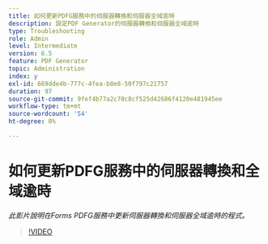 ```yaml
---
title: 如何更新PDFG服務中的伺服器轉換和伺服器全域逾時
description: 設定PDF Generator的伺服器轉換和伺服器全域逾時
type: Troubleshooting
role: Admin
level: Intermediate
version: 6.5
feature: PDF Generator
topic: Administration
index: y
exl-id: 669dde4b-777c-4fea-b0e8-50f797c21757
duration: 97
source-git-commit: 9fef4b77a2c70c8cf525d42686f4120e481945ee
workflow-type: tm+mt
source-wordcount: '54'
ht-degree: 0%

---
```


# 如何更新PDFG服務中的伺服器轉換和全域逾時

*此影片說明在Forms PDFG服務中更新伺服器轉換和伺服器全域逾時的程式。*

>[!VIDEO](https://video.tv.adobe.com/v/335514?quality=12&learn=on)
